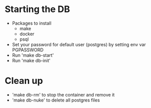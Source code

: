 # Starting the DB

- Packages to install
    - make
    - docker
    - psql
- Set your password for default user (postgres) by setting env var PGPASSWORD
- Run 'make db-start'
- Run 'make db-init'

# Clean up

- 'make db-rm' to stop the container and remove it
- 'make db-nuke' to delete all postgres files